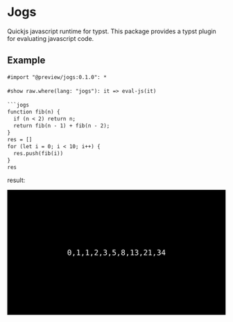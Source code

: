 # Jogs

Quickjs javascript runtime for typst. This package provides a typst plugin for evaluating javascript code.

## Example

```typst
#import "@preview/jogs:0.1.0": *

#show raw.where(lang: "jogs"): it => eval-js(it)

```jogs
function fib(n) {
  if (n < 2) return n;
  return fib(n - 1) + fib(n - 2);
}
res = []
for (let i = 0; i < 10; i++) {
  res.push(fib(i))
}
res
```

result: 

![](typst-package/examples/fib.svg)
